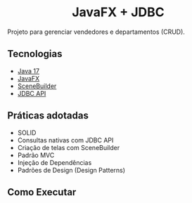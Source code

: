<h1 align="center">
  JavaFX + JDBC
</h1>

Projeto para gerenciar vendedores e departamentos (CRUD).

## Tecnologias
 
- [Java 17](https://www.oracle.com/java/technologies/javase/jdk17-archive-downloads.html)
- [JavaFX](https://openjfx.io/)
- [SceneBuilder](https://gluonhq.com/products/scene-builder/)
- [JDBC API](https://www.oracle.com/br/database/technologies/appdev/jdbc.html)

## Práticas adotadas

- SOLID
- Consultas nativas com JDBC API
- Criação de telas com SceneBuilder
- Padrão MVC
- Injeção de Dependências
- Padrões de Design (Design Patterns)

## Como Executar


